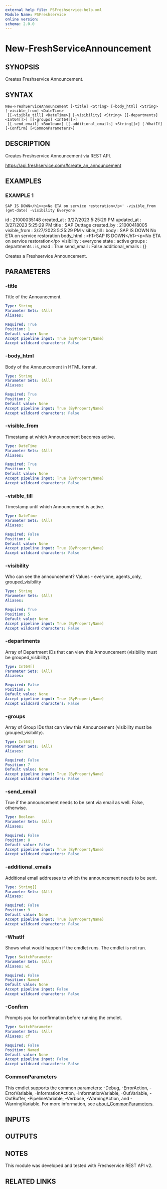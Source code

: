 ```yaml
---
external help file: PSFreshservice-help.xml
Module Name: PSFreshservice
online version:
schema: 2.0.0
---
```


# New-FreshServiceAnnouncement

## SYNOPSIS
Creates Freshservice Announcement.

## SYNTAX

```
New-FreshServiceAnnouncement [-title] <String> [-body_html] <String> [-visible_from] <DateTime>
 [[-visible_till] <DateTime>] [-visibility] <String> [[-departments] <Int64[]>] [[-groups] <Int64[]>]
 [[-send_email] <Boolean>] [[-additional_emails] <String[]>] [-WhatIf] [-Confirm] [<CommonParameters>]
```

## DESCRIPTION
Creates Freshservice Announcement via REST API.

https://api.freshservice.com/#create_an_announcement

## EXAMPLES

### EXAMPLE 1
```
SAP IS DOWN</h1><p>No ETA on service restoration</p>' -visible_from (get-date) -visibility Everyone
```

id                : 21000035148
created_at        : 3/27/2023 5:25:29 PM
updated_at        : 3/27/2023 5:25:29 PM
title             : SAP Outtage
created_by        : 21000418005
visible_from      : 3/27/2023 5:25:29 PM
visible_till      :
body              :  SAP IS DOWN  No ETA on service restoration
body_html         : \<h1\>SAP IS DOWN\</h1\>\<p\>No ETA on service restoration\</p\>
visibility        : everyone
state             : active
groups            :
departments       :
is_read           : True
send_email        : False
additional_emails : {}

Creates a Freshservice Announcement.

## PARAMETERS

### -title
Title of the Announcement.

```yaml
Type: String
Parameter Sets: (All)
Aliases:

Required: True
Position: 1
Default value: None
Accept pipeline input: True (ByPropertyName)
Accept wildcard characters: False
```

### -body_html
Body of the Announcement in HTML format.

```yaml
Type: String
Parameter Sets: (All)
Aliases:

Required: True
Position: 2
Default value: None
Accept pipeline input: True (ByPropertyName)
Accept wildcard characters: False
```

### -visible_from
Timestamp at which Announcement becomes active.

```yaml
Type: DateTime
Parameter Sets: (All)
Aliases:

Required: True
Position: 3
Default value: None
Accept pipeline input: True (ByPropertyName)
Accept wildcard characters: False
```

### -visible_till
Timestamp until which Announcement is active.

```yaml
Type: DateTime
Parameter Sets: (All)
Aliases:

Required: False
Position: 4
Default value: None
Accept pipeline input: True (ByPropertyName)
Accept wildcard characters: False
```

### -visibility
Who can see the announcement?
Values - everyone, agents_only, grouped_visibility

```yaml
Type: String
Parameter Sets: (All)
Aliases:

Required: True
Position: 5
Default value: None
Accept pipeline input: True (ByPropertyName)
Accept wildcard characters: False
```

### -departments
Array of Department IDs that can view this Announcement (visibility must be grouped_visibility).

```yaml
Type: Int64[]
Parameter Sets: (All)
Aliases:

Required: False
Position: 6
Default value: None
Accept pipeline input: True (ByPropertyName)
Accept wildcard characters: False
```

### -groups
Array of Group IDs that can view this Announcement (visibility must be grouped_visibility).

```yaml
Type: Int64[]
Parameter Sets: (All)
Aliases:

Required: False
Position: 7
Default value: None
Accept pipeline input: True (ByPropertyName)
Accept wildcard characters: False
```

### -send_email
True if the announcement needs to be sent via email as well.
False, otherwise.

```yaml
Type: Boolean
Parameter Sets: (All)
Aliases:

Required: False
Position: 8
Default value: False
Accept pipeline input: True (ByPropertyName)
Accept wildcard characters: False
```

### -additional_emails
Additional email addresses to which the announcement needs to be sent.

```yaml
Type: String[]
Parameter Sets: (All)
Aliases:

Required: False
Position: 9
Default value: None
Accept pipeline input: True (ByPropertyName)
Accept wildcard characters: False
```

### -WhatIf
Shows what would happen if the cmdlet runs.
The cmdlet is not run.

```yaml
Type: SwitchParameter
Parameter Sets: (All)
Aliases: wi

Required: False
Position: Named
Default value: None
Accept pipeline input: False
Accept wildcard characters: False
```

### -Confirm
Prompts you for confirmation before running the cmdlet.

```yaml
Type: SwitchParameter
Parameter Sets: (All)
Aliases: cf

Required: False
Position: Named
Default value: None
Accept pipeline input: False
Accept wildcard characters: False
```

### CommonParameters
This cmdlet supports the common parameters: -Debug, -ErrorAction, -ErrorVariable, -InformationAction, -InformationVariable, -OutVariable, -OutBuffer, -PipelineVariable, -Verbose, -WarningAction, and -WarningVariable. For more information, see [about_CommonParameters](http://go.microsoft.com/fwlink/?LinkID=113216).

## INPUTS

## OUTPUTS

## NOTES
This module was developed and tested with Freshservice REST API v2.

## RELATED LINKS
